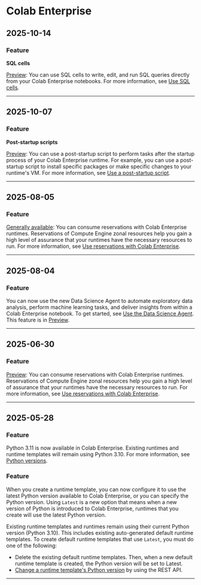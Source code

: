 # Colab Enterprise

## 2025-10-14

### Feature

**SQL cells**

[Preview](https://cloud.google.com/products#product-launch-stages): You can
use SQL cells to write, edit, and run SQL queries directly from your
Colab Enterprise notebooks. For more information, see
[Use SQL cells](https://cloud.google.com/colab/docs/sql-cells).

---
## 2025-10-07

### Feature

**Post-startup scripts**

[Preview](https://cloud.google.com/products#product-launch-stages): You can
use a post-startup script to perform tasks after the startup process
of your Colab Enterprise runtime. For example, you can use
a post-startup script to install specific packages or make specific
changes to your runtime's VM. For more information, see
[Use a post-startup script](https://cloud.google.com/colab/docs/post-startup-script).

---
## 2025-08-05

### Feature

[Generally available](https://cloud.google.com/products#product-launch-stages): You can consume reservations with Colab Enterprise runtimes. Reservations of Compute Engine zonal resources help you gain a high level of assurance that your runtimes have the necessary resources to run. For more information, see [Use reservations with Colab Enterprise](https://cloud.google.com/colab/docs/reservations).

---
## 2025-08-04

### Feature

You can now use the new Data Science Agent to automate exploratory data analysis, perform machine learning tasks, and deliver insights from within a Colab Enterprise notebook. To get started, see [Use the Data Science Agent](https://cloud.google.com/colab/docs/use-data-science-agent). This feature is in [Preview](https://cloud.google.com/products#product-launch-stages).

---
## 2025-06-30

### Feature

[Preview](https://cloud.google.com/products#product-launch-stages): You can consume reservations with Colab Enterprise runtimes. Reservations of Compute Engine zonal resources help you gain a high level of assurance that your runtimes have the necessary resources to run. For more information, see [Use reservations with Colab Enterprise](https://cloud.google.com/colab/docs/reservations).

---
## 2025-05-28

### Feature

Python 3.11 is now available in Colab Enterprise. Existing runtimes and runtime templates will remain using Python 3.10. For more information, see [Python versions](https://cloud.google.com/colab/docs/runtimes#python).

### Feature

When you create a runtime template, you can now configure it to use the latest Python version available to Colab Enterprise, or you can specify the Python version. Using `Latest` is a new option that means when a new version of Python is introduced to Colab Enterprise, runtimes that you create will use the latest Python version.

Existing runtime templates and runtimes remain using their current Python version (Python 3.10). This includes existing auto-generated default runtime templates. To create default runtime templates that use `Latest`, you must do one of the following:

* Delete the existing default runtime templates. Then, when a new default runtime template is created, the Python version will be set to Latest.
* [Change a runtime template's Python version](https://cloud.google.com/colab/docs/runtimes#change-python-version) by using the REST API.

---
